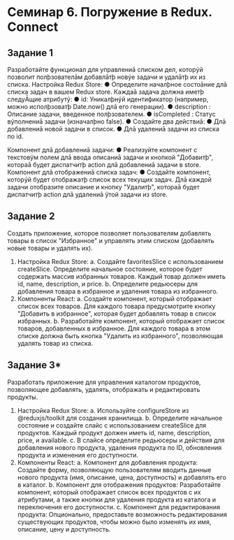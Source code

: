 # Семинар 6. Погружение в Redux. Connect

## Задание 1

Разработайте функционал для управлениā списком дел, которýй позволит
полþзователāм добавлāтþ новýе задачи и удалāтþ их из списка.
Настройка Redux Store:
● Определите началþное состоāние длā списка задач в вашем
Redux store. Каждаā задача должна иметþ следуĀщие атрибутý:
● id: Уникалþнýй идентификатор (например, можно
исполþзоватþ Date.now() длā его генерации).
● description : Описание задачи, введенное
полþзователем.
● isCompleted : Статус вýполнениā задачи (изначалþно
false).
● Создайте два действиā:
● Длā добавлениā новой задачи в список.
● Длā удалениā задачи из списка по id.

Компонент длā добавлениā задачи:
● Реализуйте компонент с текстовýм полем длā ввода описаниā
задачи и кнопкой "Добавитþ", котораā будет диспатчитþ action
длā добавлениā задачи в store.
Компонент длā отображениā списка задач:
● Создайте компонент, которýй будет отображатþ список всех
текущих задач. Длā каждой задачи отобразите описание и
кнопку "Удалитþ", котораā будет диспатчитþ action длā удалениā
ÿтой задачи из store.

## Задание 2

Создать приложение, которое позволяет пользователям добавлять товары в список "Избранное" и
управлять этим списком (добавлять новые товары и удалять их).
1. Настройка Redux Store:
a. Создайте favoritesSlice с использованием createSlice. Определите начальное состояние,
которое будет содержать массив избранных товаров. Каждый товар должен иметь id,
name, description, и price.
b. Определите редьюсеры для добавления товара в избранное и удаления товара из
избранного.
2. Компоненты React:
a. Создайте компонент, который отображает список всех товаров. Для каждого товара
предусмотрите кнопку "Добавить в избранное", которая будет добавлять товар в список
избранных.
b. Разработайте компонент, который отображает список товаров, добавленных в
избранное. Для каждого товара в этом списке должна быть кнопка "Удалить из
избранного", позволяющая удалять товар из списка.

## Задание 3*

Разработать приложение для управления каталогом продуктов, позволяющее добавлять, удалять,
отображать и редактировать продукты.
1. Настройка Redux Store:
a. Используйте configureStore из @reduxjs/toolkit для создания хранилища.
b. Определите начальное состояние и создайте слайс с использованием createSlice для
продуктов. Каждый продукт должен иметь id, name, description, price, и available.
c. В слайсе определите редьюсеры и действия для добавления нового продукта, удаления
продукта по ID, обновления продукта и изменения его доступности.
2. Компоненты React:
a. Компонент для добавления продукта: Создайте форму, позволяющую пользователям
вводить данные нового продукта (имя, описание, цена, доступность) и добавлять его в
каталог.
b. Компонент для отображения продуктов: Разработайте компонент, который отображает
список всех продуктов с их атрибутами, а также кнопки для удаления продукта из
каталога и переключения его доступности.
c. Компонент для редактирования продукта: Опционально, предоставьте возможность
редактирования существующих продуктов, чтобы можно было изменять их имя,
описание, цену и доступность.